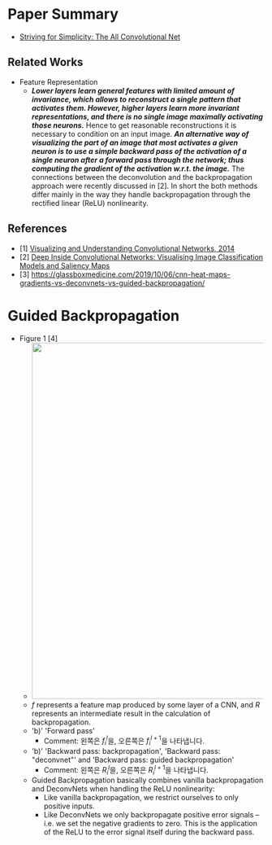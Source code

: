 # Paper Summary
- [Striving for Simplicity: The All Convolutional Net](https://arxiv.org/pdf/1412.6806.pdf)
## Related Works
- Feature Representation
    - ***Lower layers learn general features with limited amount of invariance, which allows to reconstruct a single pattern that activates them. However, higher layers learn more invariant representations, and there is no single image maximally activating those neurons.*** Hence to get reasonable reconstructions it is necessary to condition on an input image. ***An alternative way of visualizing the part of an image that most activates a given neuron is to use a simple backward pass of the activation of a single neuron after a forward pass through the network; thus computing the gradient of the activation w.r.t. the image.*** The connections between the deconvolution and the backpropagation approach were recently discussed in [2]. In short the both methods differ mainly in the way they handle backpropagation through the rectified linear (ReLU) nonlinearity.
## References
- [1] [Visualizing and Understanding Convolutional Networks, 2014](https://arxiv.org/pdf/1311.2901.pdf)
- [2] [Deep Inside Convolutional Networks: Visualising Image Classification Models and Saliency Maps](https://arxiv.org/pdf/1312.6034.pdf)
- [3] https://glassboxmedicine.com/2019/10/06/cnn-heat-maps-gradients-vs-deconvnets-vs-guided-backpropagation/

# Guided Backpropagation
- Figure 1 [4]
    - <img src="https://user-images.githubusercontent.com/67457712/226080571-0e94e14d-49ee-48ad-b32c-d1901ed7889c.png" width="700">
    - $f$ represents a feature map produced by some layer of a CNN, and $R$ represents an intermediate result in the calculation of backpropagation.
    - 'b)' 'Forward pass'
        - Comment: 왼쪽은 $f^{l}_{i}$을, 오른쪽은 $f^{l + 1}_{i}$을 나타냅니다.
    - 'b)' 'Backward pass: backpropagation', 'Backward pass: "deconvnet"' and 'Backward pass: guided backpropagation'
        - Comment: 왼쪽은 $R^{l}_i$을, 오른쪽은 $R^{l + 1}_{i}$을 나타냅니다.
    - Guided Backpropagation basically combines vanilla backpropagation and DeconvNets when handling the ReLU nonlinearity:
        - Like vanilla backpropagation, we restrict ourselves to only positive inputs.
        - Like DeconvNets we only backpropagate positive error signals – i.e. we set the negative gradients to zero. This is the application of the ReLU to the error signal itself during the backward pass.

